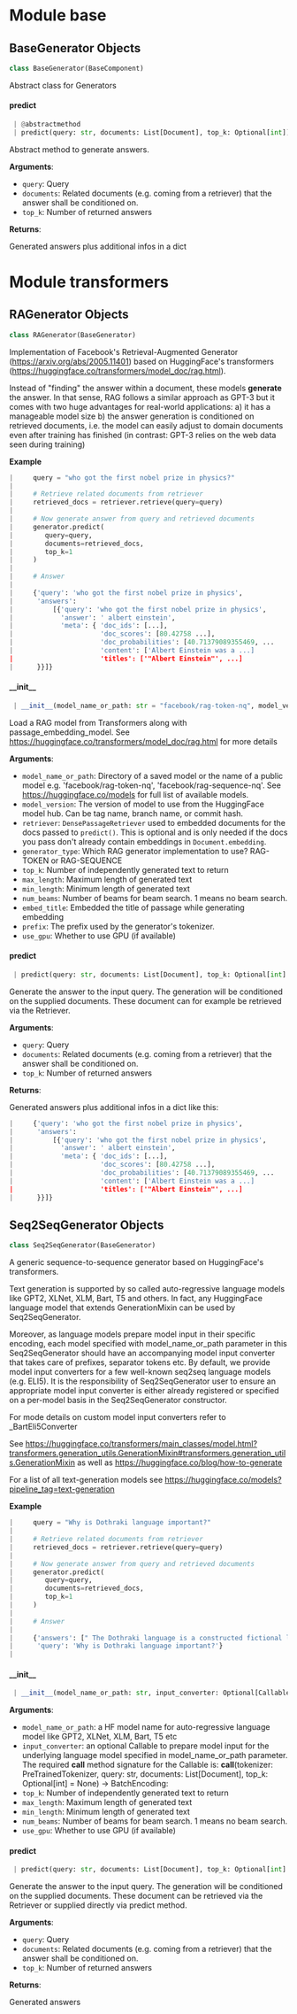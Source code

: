 <a name="base"></a>
# Module base

<a name="base.BaseGenerator"></a>
## BaseGenerator Objects

```python
class BaseGenerator(BaseComponent)
```

Abstract class for Generators

<a name="base.BaseGenerator.predict"></a>
#### predict

```python
 | @abstractmethod
 | predict(query: str, documents: List[Document], top_k: Optional[int]) -> Dict
```

Abstract method to generate answers.

**Arguments**:

- `query`: Query
- `documents`: Related documents (e.g. coming from a retriever) that the answer shall be conditioned on.
- `top_k`: Number of returned answers

**Returns**:

Generated answers plus additional infos in a dict

<a name="transformers"></a>
# Module transformers

<a name="transformers.RAGenerator"></a>
## RAGenerator Objects

```python
class RAGenerator(BaseGenerator)
```

Implementation of Facebook's Retrieval-Augmented Generator (https://arxiv.org/abs/2005.11401) based on
HuggingFace's transformers (https://huggingface.co/transformers/model_doc/rag.html).

Instead of "finding" the answer within a document, these models **generate** the answer.
In that sense, RAG follows a similar approach as GPT-3 but it comes with two huge advantages
for real-world applications:
a) it has a manageable model size
b) the answer generation is conditioned on retrieved documents,
i.e. the model can easily adjust to domain documents even after training has finished
(in contrast: GPT-3 relies on the web data seen during training)

**Example**

```python
|     query = "who got the first nobel prize in physics?"
|
|     # Retrieve related documents from retriever
|     retrieved_docs = retriever.retrieve(query=query)
|
|     # Now generate answer from query and retrieved documents
|     generator.predict(
|        query=query,
|        documents=retrieved_docs,
|        top_k=1
|     )
|
|     # Answer
|
|     {'query': 'who got the first nobel prize in physics',
|      'answers':
|          [{'query': 'who got the first nobel prize in physics',
|            'answer': ' albert einstein',
|            'meta': { 'doc_ids': [...],
|                      'doc_scores': [80.42758 ...],
|                      'doc_probabilities': [40.71379089355469, ...
|                      'content': ['Albert Einstein was a ...]
|                      'titles': ['"Albert Einstein"', ...]
|      }}]}
```

<a name="transformers.RAGenerator.__init__"></a>
#### \_\_init\_\_

```python
 | __init__(model_name_or_path: str = "facebook/rag-token-nq", model_version: Optional[str] = None, retriever: Optional[DensePassageRetriever] = None, generator_type: RAGeneratorType = RAGeneratorType.TOKEN, top_k: int = 2, max_length: int = 200, min_length: int = 2, num_beams: int = 2, embed_title: bool = True, prefix: Optional[str] = None, use_gpu: bool = True)
```

Load a RAG model from Transformers along with passage_embedding_model.
See https://huggingface.co/transformers/model_doc/rag.html for more details

**Arguments**:

- `model_name_or_path`: Directory of a saved model or the name of a public model e.g.
                           'facebook/rag-token-nq', 'facebook/rag-sequence-nq'.
                           See https://huggingface.co/models for full list of available models.
- `model_version`: The version of model to use from the HuggingFace model hub. Can be tag name, branch name, or commit hash.
- `retriever`: `DensePassageRetriever` used to embedded documents for the docs passed to `predict()`. This is optional and is only needed if the docs you pass don't already contain embeddings in `Document.embedding`.
- `generator_type`: Which RAG generator implementation to use? RAG-TOKEN or RAG-SEQUENCE
- `top_k`: Number of independently generated text to return
- `max_length`: Maximum length of generated text
- `min_length`: Minimum length of generated text
- `num_beams`: Number of beams for beam search. 1 means no beam search.
- `embed_title`: Embedded the title of passage while generating embedding
- `prefix`: The prefix used by the generator's tokenizer.
- `use_gpu`: Whether to use GPU (if available)

<a name="transformers.RAGenerator.predict"></a>
#### predict

```python
 | predict(query: str, documents: List[Document], top_k: Optional[int] = None) -> Dict
```

Generate the answer to the input query. The generation will be conditioned on the supplied documents.
These document can for example be retrieved via the Retriever.

**Arguments**:

- `query`: Query
- `documents`: Related documents (e.g. coming from a retriever) that the answer shall be conditioned on.
- `top_k`: Number of returned answers

**Returns**:

Generated answers plus additional infos in a dict like this:

```python
|     {'query': 'who got the first nobel prize in physics',
|      'answers':
|          [{'query': 'who got the first nobel prize in physics',
|            'answer': ' albert einstein',
|            'meta': { 'doc_ids': [...],
|                      'doc_scores': [80.42758 ...],
|                      'doc_probabilities': [40.71379089355469, ...
|                      'content': ['Albert Einstein was a ...]
|                      'titles': ['"Albert Einstein"', ...]
|      }}]}
```

<a name="transformers.Seq2SeqGenerator"></a>
## Seq2SeqGenerator Objects

```python
class Seq2SeqGenerator(BaseGenerator)
```

A generic sequence-to-sequence generator based on HuggingFace's transformers.

Text generation is supported by so called auto-regressive language models like GPT2,
XLNet, XLM, Bart, T5 and others. In fact, any HuggingFace language model that extends
GenerationMixin can be used by Seq2SeqGenerator.

Moreover, as language models prepare model input in their specific encoding, each model
specified with model_name_or_path parameter in this Seq2SeqGenerator should have an
accompanying model input converter that takes care of prefixes, separator tokens etc.
By default, we provide model input converters for a few well-known seq2seq language models (e.g. ELI5). 
It is the responsibility of Seq2SeqGenerator user to ensure an appropriate model input converter 
is either already registered or specified on a per-model basis in the Seq2SeqGenerator constructor.

For mode details on custom model input converters refer to _BartEli5Converter


See https://huggingface.co/transformers/main_classes/model.html?transformers.generation_utils.GenerationMixin#transformers.generation_utils.GenerationMixin
as well as https://huggingface.co/blog/how-to-generate

For a list of all text-generation models see https://huggingface.co/models?pipeline_tag=text-generation

**Example**

```python
|     query = "Why is Dothraki language important?"
|
|     # Retrieve related documents from retriever
|     retrieved_docs = retriever.retrieve(query=query)
|
|     # Now generate answer from query and retrieved documents
|     generator.predict(
|        query=query,
|        documents=retrieved_docs,
|        top_k=1
|     )
|
|     # Answer
|
|     {'answers': [" The Dothraki language is a constructed fictional language. It's important because George R.R. Martin wrote it."],
|      'query': 'Why is Dothraki language important?'}
|
```

<a name="transformers.Seq2SeqGenerator.__init__"></a>
#### \_\_init\_\_

```python
 | __init__(model_name_or_path: str, input_converter: Optional[Callable] = None, top_k: int = 1, max_length: int = 200, min_length: int = 2, num_beams: int = 8, use_gpu: bool = True)
```

**Arguments**:

- `model_name_or_path`: a HF model name for auto-regressive language model like GPT2, XLNet, XLM, Bart, T5 etc
- `input_converter`: an optional Callable to prepare model input for the underlying language model
                        specified in model_name_or_path parameter. The required __call__ method signature for
                        the Callable is:
                        __call__(tokenizer: PreTrainedTokenizer, query: str, documents: List[Document],
                        top_k: Optional[int] = None) -> BatchEncoding:
- `top_k`: Number of independently generated text to return
- `max_length`: Maximum length of generated text
- `min_length`: Minimum length of generated text
- `num_beams`: Number of beams for beam search. 1 means no beam search.
- `use_gpu`: Whether to use GPU (if available)

<a name="transformers.Seq2SeqGenerator.predict"></a>
#### predict

```python
 | predict(query: str, documents: List[Document], top_k: Optional[int] = None) -> Dict
```

Generate the answer to the input query. The generation will be conditioned on the supplied documents.
These document can be retrieved via the Retriever or supplied directly via predict method.

**Arguments**:

- `query`: Query
- `documents`: Related documents (e.g. coming from a retriever) that the answer shall be conditioned on.
- `top_k`: Number of returned answers

**Returns**:

Generated answers

